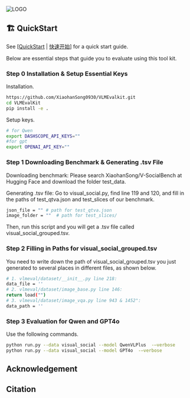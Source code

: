 ![LOGO](http://opencompass.openxlab.space/utils/MMLB.jpg)

## 🏗️ QuickStart

See [[QuickStart](/docs/en/Quickstart.md) | [快速开始](/docs/zh-CN/Quickstart.md)] for a quick start guide.

Below are essential steps that guide you to evaluate using this tool kit.

### Step 0 Installation & Setup Essential Keys
Installation.
```bash
https://github.com/XiaohanSong0930/VLMEvalkit.git
cd VLMEvalKit
pip install -e .
```

Setup keys.
```bash
# for Qwen
export DASHSCOPE_API_KEYS=""
#for gpt
export OPENAI_API_KEY=""
```

### Step 1 Downloading Benchmark & Generating .tsv File
Downloading benchmark:
Please search XiaohanSong/V-SocialBench at Hugging Face and download the folder test_data.

Generating .tsv file:
Go to visual_social.py, find line 119 and 120, and fill in the paths of test_qtva.json and test_slices of our benchmark. 
```bash
json_file = "" # path for test_qtva.json  
image_folder = ""  # path for test_slices/
```
Then, run this script and you will get a .tsv file called visual_social_grouped.tsv.

### Step 2 Filling in Paths for visual_social_grouped.tsv
You need to write down the path of visual_social_grouped.tsv you just generated to several places in different files, as shown below.
```bash
# 1. vlmeval/dataset/__init__.py line 218:
data_file = ''
# 2. vlmeval/dataset/image_base.py line 146:
return load("")
# 3. vlmeval/dataset/image_vqa.py line 943 & 1452":
data_path = ''
```
### Step 3 Evaluation for Qwen and GPT4o
Use the following commands.
```bash
python run.py --data visual_social --model QwenVLPlus  -—verbose
python run.py --data visual_social --model GPT4o  -—verbose
```

## Acknowledgement

## Citation


